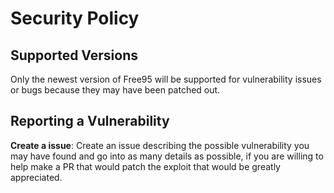 # Security Policy

## Supported Versions

Only the newest version of Free95 will be supported for vulnerability issues or bugs because they may have been patched out.

## Reporting a Vulnerability

**Create a issue**:
Create an issue describing the possible vulnerability you may have found and go into as many details as possible, if you are willing to help make a PR that would patch the exploit that would be greatly appreciated.
